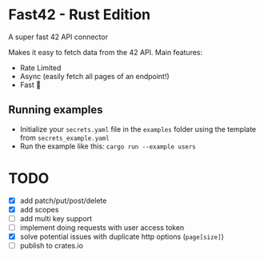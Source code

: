 # Fast42 - Rust Edition
A super fast 42 API connector

Makes it easy to fetch data from the 42 API.
Main features:
- Rate Limited
- Async (easily fetch all pages of an endpoint!)
- Fast 🚀

## Running examples
- Initialize your `secrets.yaml` file in the `examples` folder using the template from `secrets_example.yaml`
- Run the example like this: `cargo run --example users`

# TODO

- [x] add patch/put/post/delete
- [x] add scopes
- [ ] add multi key support
- [ ] implement doing requests with user access token
- [x] solve potential issues with duplicate http options (`page[size]`)
- [ ] publish to crates.io
